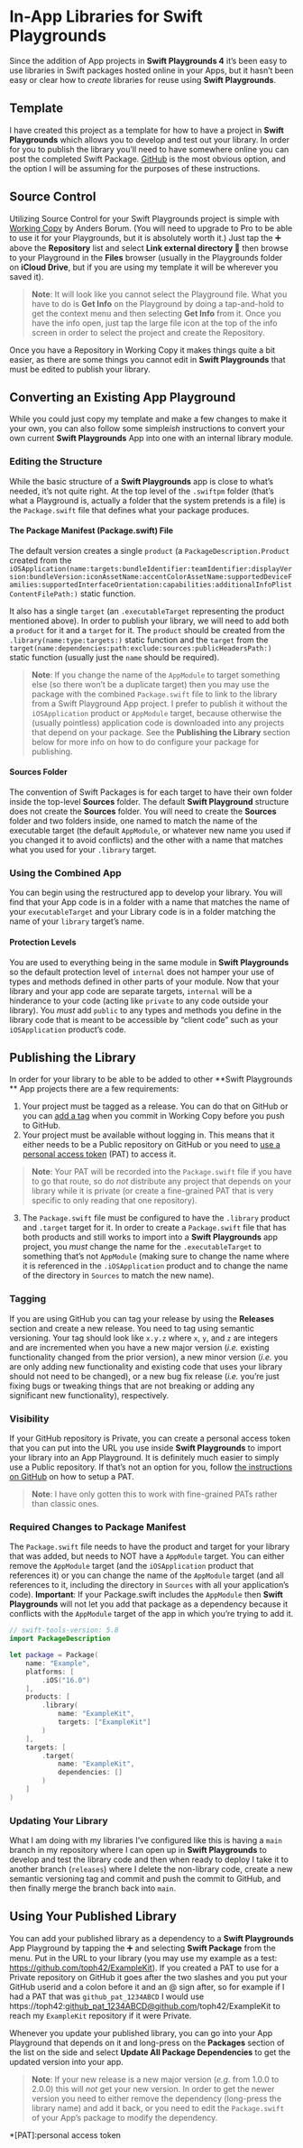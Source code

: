 # In-App Libraries for Swift Playgrounds

Since the addition of App projects in **Swift Playgrounds 4** it’s been easy to use libraries in Swift packages hosted online in your Apps, but it hasn’t been easy or clear how to *create* libraries for reuse using **Swift Playgrounds**.

## Template

I have created this project as a template for how to have a project in **Swift Playgrounds** which allows you to develop and test out your library. In order for you to publish the library you’ll need to have somewhere online you can post the completed Swift Package. [GitHub](https://github.com) is the most obvious option, and the option I will be assuming for the purposes of these instructions.

## Source Control

Utilizing Source Control for your Swift Playgrounds project is simple with [Working Copy](https://workingcopy.app) by Anders  Borum. (You will need to upgrade to Pro to be able to use it for your Playgrounds, but it is absolutely worth it.) Just tap the ➕ above the **Repository** list and select **Link external directory 🔗** then browse to your Playground in the **Files** browser (usually in the Playgrounds folder on **iCloud Drive**, but if you are using my template it will be wherever you saved it). 
> **Note**: It will look like you cannot select the Playground file. What you have to do is **Get Info** on the Playground by doing a tap-and-hold to get the context menu and then selecting **Get Info** from it. Once you have the info open, just tap the large file icon at the top of the info screen in order to select the project and create the Repository.

Once you have a Repository in Working Copy it makes things quite a bit easier, as there are some things you cannot edit in **Swift Playgrounds** that must be edited to publish your library.

## Converting an Existing App Playground

While you could just copy my template and make a few changes to make it your own, you can also follow some simple*ish* instructions to convert your own current **Swift Playgrounds** App into one with an internal library module.

### Editing the Structure

While the basic structure of a **Swift Playgrounds** app is close to what’s needed, it’s not quite right. At the top level of the `.swiftpm` folder (that’s what a Playground is, actually a folder that the system pretends is a file) is the `Package.swift` file that defines what your package produces.

#### The Package Manifest (Package.swift) File

The default version creates a single `product` (a `PackageDescription.Product` created from the `iOSApplication(name:targets:bundleIdentifier:teamIdentifier:displayVersion:bundleVersion:iconAssetName:accentColorAssetName:supportedDeviceFamilies:supportedInterfaceOrientation:capabilities:additionalInfoPlistContentFilePath:)` static function.

It also has a single `target` (an `.executableTarget` representing the product mentioned above). In order to publish your library, we will need to add both a `product` for it and a `target` for it. The `product` should be created from the `.library(name:type:targets:)` static function and the `target` from the `target(name:dependencies:path:exclude:sources:publicHeadersPath:)` static function (usually just the `name` should be required).

> **Note**: If you change the name of the `AppModule` to target something else (so there won’t be a duplicate target) then you may use the package with the combined `Package.swift` file to link to the library from a Swift Playground App project. I prefer to publish it without the `iOSApplication` product or `AppModule` target, because otherwise the (usually pointless) application code is downloaded into any projects that depend on your package. See the **Publishing the Library** section below for more info on how to do configure your package for publishing.

#### Sources Folder

The convention of Swift Packages is for each target to have their own folder inside the top-level **Sources** folder. The default **Swift Playground** structure does not create the **Sources** folder. You will need to create the **Sources** folder and two folders inside, one named to match the name of the executable target (the default `AppModule`, or whatever new name you used if you changed it to avoid conflicts) and the other with a name that matches what you used for your `.library` target.

### Using the Combined App

You can begin using the restructured app to develop your library. You will find that your App code is in a folder with a name that matches the name of your `executableTarget` and your Library code is in a folder matching the name of your `library` target’s name.

#### Protection Levels

You are used to everything being in the same module in **Swift Playgrounds** so the default protection level of `internal` does not hamper your use of types and methods defined in other parts of your module. Now that your library and your app code are separate targets, `internal` will be a hinderance to your code (acting like `private` to any code outside your library). You *must* add `public` to any types and methods you define in the library code that is meant to be accessible by “client code” such as your `iOSApplication` product’s code.

## Publishing the Library

In order for your library to be able to be added to other **Swift Playgrounds ** App projects there are a few requirements:
1. Your project must be tagged as a release. You can do that on GitHub or you can [add a tag](https://workingcopy.app/manual/tagging) when you commit in Working Copy before you push to GitHub.
2. Your project must be available without logging in. This means that it either needs to be a Public repository on GitHub or you need to [use a personal access token](https://docs.github.com/en/authentication/keeping-your-account-and-data-secure/managing-your-personal-access-tokens) (PAT) to access it.
> **Note**: Your PAT will be recorded into the `Package.swift` file if you have to go that route, so do *not* distribute any project that depends on your library while it is private (or create a fine-grained PAT that is very specific to only reading that one repository).
3. The `Package.swift` file must be configured to have the `.library` product and `.target` target for it. In order to create a `Package.swift` file that has both products and still works to import into a **Swift Playgrounds** app project, you *must* change the name for the `.executableTarget` to something that’s not `AppModule` (making sure to change the name where it is referenced in the `.iOSApplication` product and to change the name of the directory in `Sources` to match the new name).

### Tagging

If you are using GitHub you can tag your release by using the **Releases** section and create a new release. You need to tag using semantic versioning. Your tag should look like `x.y.z` where `x`, `y`, and `z` are integers and are incremented when you have a new major version (*i.e.* existing functionality changed from the prior version), a new minor version (*i.e.* you are only adding new functionality and existing code that uses your library should not need to be changed), or a new bug fix release (*i.e.* you’re just fixing bugs or tweaking things that are not breaking or adding any significant new functionality), respectively.

### Visibility

If your GitHub repository is Private, you can create a personal access token that you can put into the URL you use inside **Swift Playgrounds** to import your library into an App Playground. It is definitely much easier to simply use a Public repository. If that’s not an option for you, follow [the instructions on GitHub](https://docs.github.com/en/authentication/keeping-your-account-and-data-secure/managing-your-personal-access-tokens) on how to setup a PAT.
> **Note**: I have only gotten this to work with fine-grained PATs rather than classic ones.

### Required Changes to Package Manifest

The `Package.swift` file needs to have the product and target for your library that was added, but needs to NOT have a  `AppModule` target. You can either remove the `AppModule` target (and the `iOSApplication` product that references it) or you can change the name of the `AppModule` target (and all references to it, including the directory in `Sources` with all your application’s code). **Important**: If your Package.swift includes the `AppModule` then **Swift Playgrounds** will not let you add that package as a dependency because it conflicts with the `AppModule` target of the app in which you’re trying to add it.
```swift
// swift-tools-version: 5.8
import PackageDescription

let package = Package(
    name: "Example",
    platforms: [
        .iOS("16.0")
    ],
    products: [
        .library(
            name: "ExampleKit",
            targets: ["ExampleKit"]
        )  
    ],
    targets: [ 
        .target(
            name: "ExampleKit",
            dependencies: []
        )
    ]
)
```

### Updating Your Library

What I am doing with my libraries I’ve configured like this is having a `main` branch in my repository where I can open up in **Swift Playgrounds** to develop and test the library code and then when ready to deploy I take it to another branch (`releases`) where I delete the non-library code, create a new semantic versioning tag and commit and push the commit to GitHub, and then finally merge the branch back into `main`. 

## Using Your Published Library

You can add your published library as a dependency to a **Swift Playgrounds** App Playground by tapping the ➕ and selecting **Swift Package** from the menu. Put in the URL to your library (you may use my example as a test: https://github.com/toph42/ExampleKit). If you created a PAT to use for a Private repository on GitHub it goes after the two slashes and you put your GitHub userid and a colon before it and an @ sign after, so for example if I had a PAT that was `github_pat_1234ABCD` I would use https://toph42:github_pat_1234ABCD@github.com/toph42/ExampleKit to reach my `ExampleKit` repository if it were Private.

Whenever you update your published library, you can go into your App Playground that depends on it and long-press on the **Packages** section of the list on the side and select **Update All Package Dependencies** to get the updated version into your app.
> **Note**: If your new release is a new major version (*e.g.* from 1.0.0 to 2.0.0) this will *not* get your new version. In order to get the newer version you need to either remove the dependency (long-press the library name) and add it back, or you need to edit the `Package.swift` of your App’s package to modify the dependency.

*[PAT]:personal access token
